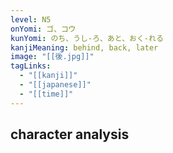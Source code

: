 ```yaml
---
level: N5
onYomi: ゴ、コウ
kunYomi: のち、うし-ろ、あと、おく-れる
kanjiMeaning: behind, back, later
image: "[[後.jpg]]"
tagLinks:
  - "[[kanji]]"
  - "[[japanese]]"
  - "[[time]]"
---
```

## character analysis